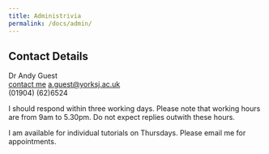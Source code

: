 ```yaml
---
title: Administrivia
permalink: /docs/admin/
---
```


## Contact Details
Dr Andy Guest  
[contact me](mailto:a.guest@yorksj.ac.uk) a.guest@yorksj.ac.uk  
(01904) (62)6524  

I should respond within three working days. Please note that working hours are from 9am to 5.30pm. Do not expect replies outwith these hours.

I am available for individual tutorials on Thursdays. Please email me for appointments.

